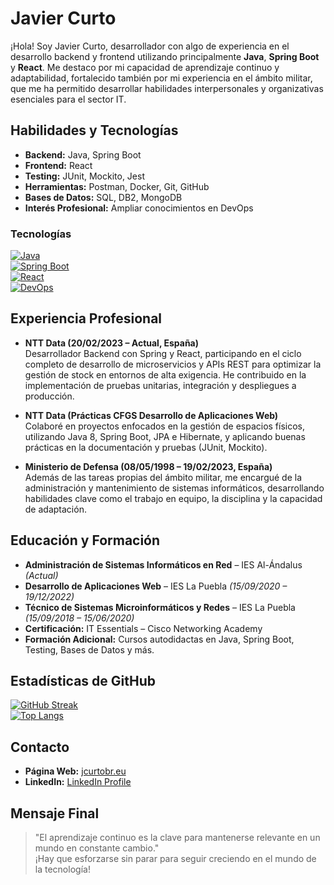 # Javier Curto

¡Hola! Soy Javier Curto, desarrollador con algo de experiencia en el desarrollo backend y frontend utilizando principalmente **Java**, **Spring Boot** y **React**. Me destaco por mi capacidad de aprendizaje continuo y adaptabilidad, fortalecido también por mi experiencia en el ámbito militar, que me ha permitido desarrollar habilidades interpersonales y organizativas esenciales para el sector IT.

## Habilidades y Tecnologías

- **Backend:** Java, Spring Boot
- **Frontend:** React
- **Testing:** JUnit, Mockito, Jest
- **Herramientas:** Postman, Docker, Git, GitHub
- **Bases de Datos:** SQL, DB2, MongoDB
- **Interés Profesional:** Ampliar conocimientos en DevOps

### Tecnologías
[![Java](https://img.shields.io/badge/Java-ED8B00?style=flat&logo=java&logoColor=white)](https://www.java.com)  
[![Spring Boot](https://img.shields.io/badge/Spring%20Boot-6DB33F?style=flat&logo=spring&logoColor=white)](https://spring.io/projects/spring-boot)  
[![React](https://img.shields.io/badge/React-61DAFB?style=flat&logo=react&logoColor=black)](https://reactjs.org/)  
[![DevOps](https://img.shields.io/badge/DevOps-000000?style=flat&logo=jenkins&logoColor=white)](https://www.jenkins.io/)

## Experiencia Profesional

- **NTT Data (20/02/2023 – Actual, España)**  
  Desarrollador Backend con Spring y React, participando en el ciclo completo de desarrollo de microservicios y APIs REST para optimizar la gestión de stock en entornos de alta exigencia. He contribuido en la implementación de pruebas unitarias, integración y despliegues a producción.

- **NTT Data (Prácticas CFGS Desarrollo de Aplicaciones Web)**  
  Colaboré en proyectos enfocados en la gestión de espacios físicos, utilizando Java 8, Spring Boot, JPA e Hibernate, y aplicando buenas prácticas en la documentación y pruebas (JUnit, Mockito).

- **Ministerio de Defensa (08/05/1998 – 19/02/2023, España)**  
  Además de las tareas propias del ámbito militar, me encargué de la administración y mantenimiento de sistemas informáticos, desarrollando habilidades clave como el trabajo en equipo, la disciplina y la capacidad de adaptación.

## Educación y Formación

- **Administración de Sistemas Informáticos en Red** – IES Al-Ándalus *(Actual)*  
- **Desarrollo de Aplicaciones Web** – IES La Puebla *(15/09/2020 – 19/12/2022)*  
- **Técnico de Sistemas Microinformáticos y Redes** – IES La Puebla *(15/09/2018 – 15/06/2020)*  
- **Certificación:** IT Essentials – Cisco Networking Academy  
- **Formación Adicional:** Cursos autodidactas en Java, Spring Boot, Testing, Bases de Datos y más.

## Estadísticas de GitHub

[![GitHub Streak](https://github-readme-streak-stats.herokuapp.com/?user=jcurtobr&theme=dark)](https://git.io/streak-stats)  
[![Top Langs](https://github-readme-stats.vercel.app/api/top-langs/?username=jcurtobr&layout=compact&theme=dark)](https://github.com/anuraghazra/github-readme-stats)

## Contacto

- **Página Web:** [jcurtobr.eu](https://jcurtobr.eu)  
- **LinkedIn:** [LinkedIn Profile](https://www.linkedin.com/in/jcurtobr/)

## Mensaje Final

> "El aprendizaje continuo es la clave para mantenerse relevante en un mundo en constante cambio."  
> ¡Hay que esforzarse sin parar para seguir creciendo en el mundo de la tecnología!
